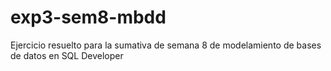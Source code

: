 # exp3-sem8-mbdd
Ejercicio resuelto para la sumativa de semana 8 de modelamiento de bases de datos en SQL Developer
